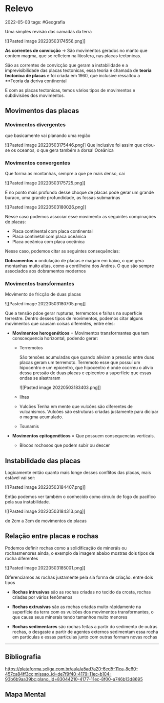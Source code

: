 # Relevo
2022-05-03
tags:  #Geografia 

Uma simples revisão das camadas da terra

![[Pasted image 20220503174556.png]]

**As correntes de convicção** → São movimentos gerados no manto que contem magma, que se refletem na litosfera, nas placas tectonicas.

São as correntes de convicção que geram a instabilidade e a imprevisibilidade das placas tectonicas, essa teoria é chamada de **teoria tectonica de placas** e foi criada em 1960, que inclusive ressaltou a **Teoria da deriva continental 

E com as placas tectonicas, temos vários tipos de movimentos e subdivisões dos movimentos.

## Movimentos das placas

### Movimentos divergentes  

que basicamente vai planando uma região

![[Pasted image 20220503175446.png]]
Que inclusive foi assim que criou-se os oceanos, o que gera também a dorsal Oceânica 

### Movimentos convergentes

Que forma as montanhas, sempre a que pe mais denso, cai

![[Pasted image 20220503175725.png]]

E no ponto mais profundo desse choque de placas pode gerar um grande buraco, uma grande profundidade, as fossas submarinas

![[Pasted image 20220503180026.png]]

Nesse caso podemos associar esse movimento as seguintes compinações de placas:

* Placa continental com placa continental
* Placa continetal com placa oceânica
* Placa oceânica com placa oceânica

Nesse caso, podemos citar as seguintes consequências:

**Dobramentos** =  ondulação de placas e magam em baixo, o que gera montanhas muito altas, como a cordilheira dos Andres. O que são sempre associados aos dobramentos modernos

### Movimentos transformantes 

Movimento de fricção de duas placas

![[Pasted image 20220503180705.png]]

Que a tensão pdoe gerar rupturas, terremotos e falhas na superfície terrestre. Dentro desses tipos de movimentos, podemos citar alguns movimentos que causam coisas diferentes, entre eles:

* **Movimentos herogenéticos** = Movimentos transformantes que tem conscequencia horizontal, podendo gerar:
	* Terremotos
	 
		São tensões acumuladas que quando aliviam a pressão entre duas placas geram um terremoto. Terremoto esse que possuí um hipocentro e um epicentro, que hipocentro é onde ocorreu o alívio dessa pressão de duas placas e epicentro a superfície que essas ondas se alastraram

		![[Pasted image 20220503183403.png]]
	* Ilhas
	* Vulcões 
		Tenha em mente que vulcões são diferentes de vulcanismos. Vulcões são estruturas criadas justamente para dicipar o magma acumulado.
	* Tsunamis 

*  **Movimentos epitogenéticos** =  Que possuem consequencias verticais.
	* Blocos rochosos que podem subir ou descer


## Instabilidade das placas

Logicamente então quanto mais longe desses conflitos das placas, mais estável vai ser:

![[Pasted image 20220503184407.png]]

Então podemos ver também o conhecido como círculo de fogo do pacífico pela sua instabilidade.

![[Pasted image 20220503184313.png]]

de 2cm a 3cm de movimentos de placas

## Relação entre placas e rochas

Podemos definir rochas como a solidificação de mineráis ou rochasmenores ainda, o exemplo da imagem abaixo mostras dois tipos de rocha diferentes

![[Pasted image 20220503185001.png]]

Diferenciamos as rochas justamente pela sia forma de criação. entre dois tipos

* **Rochas intrusivas** são as rochas criadas no tecido da crosta, rochas criadas por vários fenômenos

* **Rochas extrusivas** são as rochas criadas muito rápidamente na superfície da terra com os vulcões dos movimentos transformantes, o que causa seus minerais tendo tamanhos muito menores

* **Rochas sedimentares** são rochas feitas a partir do sedimento de outras rochas, o desgaste a partir de agentes externos sedimentam essa rocha em particulas e essas particulas junto com outras formam novas rochas



-----------------------------------------------
## Bibliografia

https://plataforma.seliga.com.br/aula/a5ad7a20-6ed5-11ea-8c60-457ca84ff3cc;missao_id=de7f9f40-4179-11ec-b104-93b6b9aa39bc;plano_id=83044210-4177-11ec-8f00-a746b13d8695

## Mapa Mental